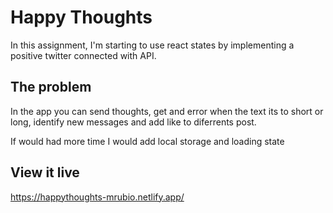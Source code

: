 # Happy Thoughts

In this assignment, I'm starting to use react states by implementing a positive twitter connected with API.

## The problem

In the app you can send thoughts, get and error when the text its to short or long, identify new messages and add like to diferrents post.

If would had more time I would add local storage and loading state

## View it live

https://happythoughts-mrubio.netlify.app/
